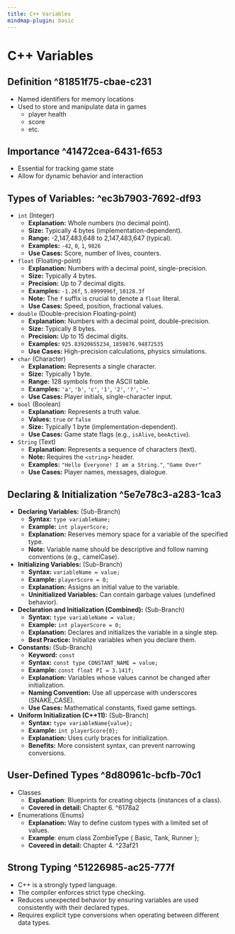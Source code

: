 ```yaml
---
title: C++ Variables
mindmap-plugin: basic
---
```


# C++ Variables

## Definition ^81851f75-cbae-c231
- Named identifiers for memory locations
- Used to store and manipulate data in games
	- player health
	- score
	- etc.

## Importance ^41472cea-6431-f653
- Essential for tracking game state
- Allow for dynamic behavior and interaction

## Types of Variables: ^ec3b7903-7692-df93
- `int` (Integer)
	- **Explanation:** Whole numbers (no decimal point).
	- **Size:** Typically 4 bytes (implementation-dependent).
	- **Range:** -2,147,483,648 to 2,147,483,647 (typical).
	- **Examples:** `-42`, `0`, `1`, `9826`
	- **Use Cases:** Score, number of lives, counters.
- `float` (Floating-point)
	- **Explanation:** Numbers with a decimal point, single-precision.
	- **Size:** Typically 4 bytes.
	- **Precision:** Up to 7 decimal digits.
	- **Examples:** `-1.26f`, `5.8999996f`, `10128.3f`
	- **Note:** The `f` suffix is crucial to denote a `float` literal.
	- **Use Cases:** Speed, position, fractional values.
- `double` (Double-precision Floating-point)
	- **Explanation:** Numbers with a decimal point, double-precision.
	- **Size:** Typically 8 bytes.
	- **Precision:** Up to 15 decimal digits.
	- **Examples:** `925.83920655234`, `1859876.94872535`
	- **Use Cases:** High-precision calculations, physics simulations.
- `char` (Character)
	- **Explanation:** Represents a single character.
	- **Size:** Typically 1 byte.
	- **Range:** 128 symbols from the ASCII table.
	- **Examples:** `'a'`, `'b'`, `'c'`, `'1'`, `'2'`, `'?'`, `'~'`
	- **Use Cases:** Player initials, single-character input.
- `bool` (Boolean)
	- **Explanation:** Represents a truth value.
	- **Values:** `true` or `false`
	- **Size:** Typically 1 byte (implementation-dependent).
	- **Use Cases:** Game state flags (e.g., `isAlive`, `beeActive`).
- `String` (Text)
	- **Explanation:** Represents a sequence of characters (text).
	- **Note:** Requires the `<string>` header.
	- **Examples:** `"Hello Everyone! I am a String."`, `"Game Over"`
	- **Use Cases:** Player names, messages, dialogue.

## Declaring & Initialization ^5e7e78c3-a283-1ca3
- **Declaring Variables:** (Sub-Branch)
	- **Syntax:** `type variableName;`
	- **Example:** `int playerScore;`
	- **Explanation:** Reserves memory space for a variable of the specified type.
	- **Note:** Variable name should be descriptive and follow naming conventions (e.g., camelCase).
- **Initializing Variables:** (Sub-Branch)
	- **Syntax:** `variableName = value;`
	- **Example:** `playerScore = 0;`
	- **Explanation:** Assigns an initial value to the variable.
	- **Uninitialized Variables:** Can contain garbage values (undefined behavior).
- **Declaration and Initialization (Combined):** (Sub-Branch)
	- **Syntax:** `type variableName = value;`
	- **Example:** `int playerScore = 0;`
	- **Explanation:** Declares and initializes the variable in a single step.
	- **Best Practice:** Initialize variables when you declare them.
- **Constants:** (Sub-Branch)
	- **Keyword:** `const`
	- **Syntax:** `const type CONSTANT_NAME = value;`
	- **Example:** `const float PI = 3.141f;`
	- **Explanation:** Variables whose values cannot be changed after initialization.
	- **Naming Convention:** Use all uppercase with underscores (SNAKE_CASE).
	- **Use Cases:** Mathematical constants, fixed game settings.
- **Uniform Initialization (C++11):** (Sub-Branch)
	- **Syntax:** `type variableName{value};`
	- **Example:** `int playerScore{0};`
	- **Explanation:** Uses curly braces for initialization.
	- **Benefits:** More consistent syntax, can prevent narrowing conversions.

## User-Defined Types ^8d80961c-bcfb-70c1
- Classes
	- **Explanation**: Blueprints for creating objects (instances of a class).
	- **Covered in detail:** Chapter 6. ^6178a2
- Enumerations (Enums)
	- **Explanation:** Way to define custom types with a limited set of values.
	- **Example**: enum class ZombieType { Basic, Tank, Runner };
	- **Covered in detail:** Chapter 4. ^23af21

## Strong Typing ^51226985-ac25-777f
- C++ is a strongly typed language.
- The compiler enforces strict type checking.
- Reduces unexpected behavior by ensuring variables are used consistently with their declared types.
- Requires explicit type conversions when operating between different data types.